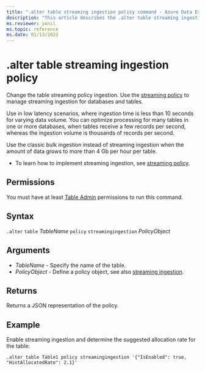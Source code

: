```yaml
---
title: ".alter table streaming ingestion policy command - Azure Data Explorer"
description: "This article describes the .alter table streaming ingestion policy command in Azure Data Explorer."
ms.reviewer: yonil
ms.topic: reference
ms.date: 01/13/2022
---
```

# .alter table streaming ingestion policy

Change the table streaming policy ingestion. Use the [streaming policy](../management/streamingingestionpolicy.md) to manage streaming ingestion for databases and tables.  

Use in low latency scenarios, where ingestion time is less than 10 seconds for varying data volume. You can optimize processing for many tables in one or more databases, when tables receive a few records per second, whereas the ingestion volume is thousands of records per second.

Use the classic bulk ingestion instead of streaming ingestion when the amount of data grows to more than 4 Gb per hour per table. 

* To learn how to implement streaming ingestion, see  [streaming policy](../management/streamingingestionpolicy.md).

## Permissions

You must have at least [Table Admin](access-control/role-based-access-control.md) permissions to run this command.

## Syntax

`.alter` `table` *TableName* `policy` `streamingingestion` *PolicyObject*

## Arguments

- *TableName* - Specify the name of the table. 
- *PolicyObject* - Define a policy object, see also [streaming ingestion](../../ingest-data-streaming.md).

## Returns

Returns a JSON representation of the policy.

## Example

Enable streaming ingestion and determine the suggested allocation rate for the table:

```kusto
.alter table Table1 policy streamingingestion '{"IsEnabled": true, "HintAllocatedRate": 2.1}'
```
